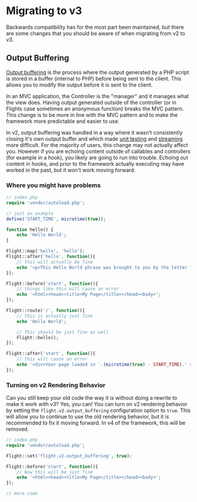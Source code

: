# Migrating to v3

Backwards compatibility has for the most part been maintained, but there are some changes that you should be aware of when migrating from v2 to v3.

## Output Buffering

[Output buffering](https://stackoverflow.com/questions/2832010/what-is-output-buffering-in-php) is the process where the output generated by a PHP script is stored in a buffer (internal to PHP) before being sent to the client. This allows you to modify the output before it is sent to the client.

In an MVC application, the Controller is the "manager" and it manages what the view does. Having output generated outside of the controller (or in Flights case sometimes an anonymous function) breaks the MVC pattern. This change is to be more in line with the MVC pattern and to make the framework more predictable and easier to use.

In v2, output buffering was handled in a way where it wasn't consistently closing it's own output buffer and which made [unit testing](https://github.com/flightphp/core/pull/545/files#diff-eb93da0a3473574fba94c3c4160ce68e20028e30b267875ab0792ade0b0539a0R42) and [streaming](https://github.com/flightphp/core/issues/413) more difficult. For the majority of users, this change may not actually affect you. However if you are echoing content outside of callables and controllers (for example in a hook), you likely are going to run into trouble. Echoing out content in hooks, and prior to the framework actually executing may have worked in the past, but it won't work moving forward.

### Where you might have problems
```php
// index.php
require 'vendor/autoload.php';

// just an example
define('START_TIME', microtime(true));

function hello() {
	echo 'Hello World';
}

Flight::map('hello', 'hello');
Flight::after('hello', function(){
	// this will actually be fine
	echo '<p>This Hello World phrase was brought to you by the letter "H"</p>';
});

Flight::before('start', function(){
	// things like this will cause an error
	echo '<html><head><title>My Page</title></head><body>';
});

Flight::route('/', function(){
	// this is actually just fine
	echo 'Hello World';

	// This should be just fine as well
	Flight::hello();
});

Flight::after('start', function(){
	// this will cause an error
	echo '<div>Your page loaded in '.(microtime(true) - START_TIME).' seconds</div></body></html>';
});
```

### Turning on v2 Rendering Behavior

Can you still keep your old code the way it is without doing a rewrite to make it work with v3? Yes, you can! You can turn on v2 rendering behavior by setting the `flight.v2.output_buffering` configuration option to `true`. This will allow you to continue to use the old rendering behavior, but it is recommended to fix it moving forward. In v4 of the framework, this will be removed.

```php
// index.php
require 'vendor/autoload.php';

Flight::set('flight.v2.output_buffering', true);

Flight::before('start', function(){
	// Now this will be just fine
	echo '<html><head><title>My Page</title></head><body>';
});

// more code 
```